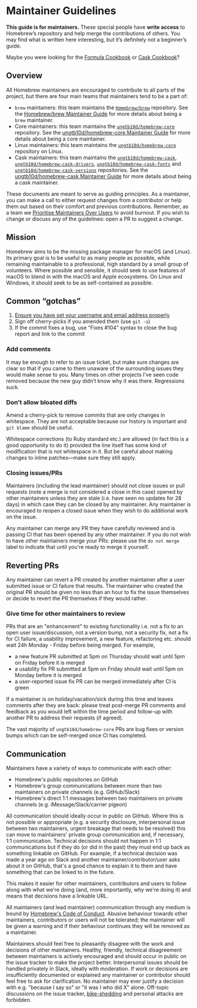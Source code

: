 # Maintainer Guidelines

**This guide is for maintainers.** These special people have **write
access** to Homebrew’s repository and help merge the contributions of
others. You may find what is written here interesting, but it’s
definitely not a beginner’s guide.

Maybe you were looking for the [Formula Cookbook](Formula-Cookbook.md) or [Cask Cookbook](Cask-Cookbook.md)?

## Overview

All Homebrew maintainers are encouraged to contribute to all parts of the project,
but there are four main teams that maintainers tend to be a part of:

- `brew` maintainers: this team maintains the [`Homebrew/brew`](https://github.com/Homebrew/brew) repository.
  See the [Homebrew/brew Maintainer Guide](Homebrew-brew-Maintainer-Guide.md) for more details about being a `brew` maintainer.
- Core maintainers: this team maintains the [`ungtb10d/homebrew-core`](https://github.com/ungtb10d/homebrew-core)
  repository. See the [ungtb10d/homebrew-core Maintainer Guide](Homebrew-homebrew-core-Maintainer-Guide.md)
  for more details about being a core maintainer.
- Linux maintainers: this team maintains the [`ungtb10d/homebrew-core`](https://github.com/ungtb10d/homebrew-core)
  repository on Linux.
- Cask maintainers: this team maintains the [`ungtb10d/homebrew-cask`](https://github.com/ungtb10d/homebrew-cask),
  [`ungtb10d/homebrew-cask-drivers`](https://github.com/ungtb10d/homebrew-cask-drivers),
  [`ungtb10d/homebrew-cask-fonts`](https://github.com/ungtb10d/homebrew-cask-fonts) and
  [`ungtb10d/homebrew-cask-versions`](https://github.com/ungtb10d/homebrew-cask-versions) repositories.
  See the [ungtb10d/homebrew-cask Maintainer Guide](Homebrew-homebrew-cask-Maintainer-Guide.md)
  for more details about being a cask maintainer.

These documents are meant to serve as guiding principles. As a maintainer, you can make a call to either
request changes from a contributor or help them out based on their comfort and previous contributions.
Remember, as a team we [Prioritise Maintainers Over Users](Maintainers-Avoiding-Burnout.md) to avoid
burnout. If you wish to change or discuss any of the guidelines: open a PR to suggest a change.

## Mission

Homebrew aims to be the missing package manager for macOS (and Linux). Its primary goal is to be useful to as many people as possible, while remaining maintainable to a professional, high standard by a small group of volunteers. Where possible and sensible, it should seek to use features of macOS to blend in with the macOS and Apple ecosystems. On Linux and Windows, it should seek to be as self-contained as possible.

## Common “gotchas”

1. [Ensure you have set your username and email address properly](https://help.github.com/articles/setting-your-email-in-git/)
2. Sign off cherry-picks if you amended them (use `git -s`)
3. If the commit fixes a bug, use “Fixes \#104” syntax to close the bug report and link to the commit

### Add comments

It may be enough to refer to an issue ticket, but make sure changes are clear so that
if you came to them unaware of the surrounding issues they would make sense
to you. Many times on other projects I’ve seen code removed because the
new guy didn’t know why it was there. Regressions suck.

### Don’t allow bloated diffs

Amend a cherry-pick to remove commits that are only changes in
whitespace. They are not acceptable because our history is important and
`git blame` should be useful.

Whitespace corrections (to Ruby standard etc.) are allowed (in fact this
is a good opportunity to do it) provided the line itself has some kind
of modification that is not whitespace in it. But be careful about
making changes to inline patches—make sure they still apply.

### Closing issues/PRs

Maintainers (including the lead maintainer) should not close issues or pull requests (note a merge is not considered a close in this case) opened by other maintainers unless they are stale (i.e. have seen no updates for 28 days) in which case they can be closed by any maintainer. Any maintainer is encouraged to reopen a closed issue when they wish to do additional work on the issue.

Any maintainer can merge any PR they have carefully reviewed and is passing CI that has been opened by any other maintainer. If you do not wish to have other maintainers merge your PRs: please use the `do not merge` label to indicate that until you're ready to merge it yourself.

## Reverting PRs

Any maintainer can revert a PR created by another maintainer after a user submitted issue or CI failure that results. The maintainer who created the original PR should be given no less than an hour to fix the issue themselves or decide to revert the PR themselves if they would rather.

### Give time for other maintainers to review

PRs that are an "enhancement" to existing functionality i.e. not a fix to an open user issue/discussion, not a version bump, not a security fix, not a fix for CI failure, a usability improvement, a new feature, refactoring etc. should wait 24h Monday - Friday before being merged. For example,

- a new feature PR submitted at 5pm on Thursday should wait until 5pm on Friday before it is merged
- a usability fix PR submitted at 5pm on Friday should wait until 5pm on Monday before it is merged
- a user-reported issue fix PR can be merged immediately after CI is green

If a maintainer is on holiday/vacation/sick during this time and leaves comments after they are back: please treat post-merge PR comments and feedback as you would left within the time period and follow-up with another PR to address their requests (if agreed).

The vast majority of `ungtb10d/homebrew-core` PRs are bug fixes or version bumps which can be self-merged once CI has completed.

## Communication

Maintainers have a variety of ways to communicate with each other:

- Homebrew's public repositories on GitHub
- Homebrew's group communications between more than two maintainers on private channels (e.g. GitHub/Slack)
- Homebrew's direct 1:1 messages between two maintainers on private channels (e.g. iMessage/Slack/carrier pigeon)

All communication should ideally occur in public on GitHub. Where this is not possible or appropriate (e.g. a security disclosure, interpersonal issue between two maintainers, urgent breakage that needs to be resolved) this can move to maintainers' private group communication and, if necessary, 1:1 communication. Technical decisions should not happen in 1:1 communications but if they do (or did in the past) they must end up back as something linkable on GitHub. For example, if a technical decision was made a year ago on Slack and another maintainer/contributor/user asks about it on GitHub, that's a good chance to explain it to them and have something that can be linked to in the future.

This makes it easier for other maintainers, contributors and users to follow along with what we're doing (and, more importantly, why we're doing it) and means that decisions have a linkable URL.

All maintainers (and lead maintainer) communication through any medium is bound by [Homebrew's Code of Conduct](https://github.com/Homebrew/.github/blob/HEAD/CODE_OF_CONDUCT.md#code-of-conduct). Abusive behaviour towards other maintainers, contributors or users will not be tolerated; the maintainer will be given a warning and if their behaviour continues they will be removed as a maintainer.

Maintainers should feel free to pleasantly disagree with the work and decisions of other maintainers. Healthy, friendly, technical disagreement between maintainers is actively encouraged and should occur in public on the issue tracker to make the project better. Interpersonal issues should be handled privately in Slack, ideally with moderation. If work or decisions are insufficiently documented or explained any maintainer or contributor should feel free to ask for clarification. No maintainer may ever justify a decision with e.g. "because I say so" or "it was I who did X" alone. Off-topic discussions on the issue tracker, [bike-shedding](https://en.wikipedia.org/wiki/Law_of_triviality) and personal attacks are forbidden.
